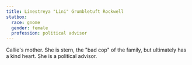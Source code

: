 ```yaml
---
title: Linestreya "Lini" Grumbletuft Rockwell
statbox:
  race: gnome
  gender: female
  profession: political advisor
---
```


Callie's mother. She is stern, the "bad cop" of the family, but ultimately has a kind heart. She is a political advisor.
